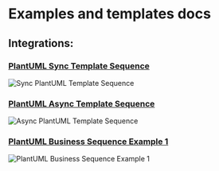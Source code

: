 # Examples and templates docs

## Integrations:
### [PlantUML Sync Template Sequence](https://github.com/anfalovK/uml/blob/main/Integrations/sync.iuml)
![Sync PlantUML Template Sequence](https://www.plantuml.com/plantuml/proxy?cache=no&src=https://raw.githubusercontent.com/anfalovK/uml/main/Integrations/sync.iuml)


### [PlantUML Async Template Sequence](https://github.com/anfalovK/uml/blob/main/Integrations/async.iuml)
![Async PlantUML Template Sequence](https://www.plantuml.com/plantuml/proxy?cache=no&src=https://raw.githubusercontent.com/anfalovK/uml/main/Integrations/async.iuml)

### [PlantUML Business Sequence Example 1](https://github.com/anfalovK/uml/blob/main/Integrations/main_sequnce_example1.iuml)
![PlantUML Business Sequence Example 1](https://www.plantuml.com/plantuml/proxy?cache=no&src=https://raw.githubusercontent.com/anfalovK/uml/main/Integrations/main_sequnce_example1.iuml)
